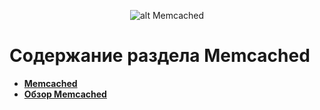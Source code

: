 <p align="center">
  <img  style="max-width:100%;"
        alt="alt Memcached"
        src="https://raw.github.com/uran1980/web-dev-blog/master/Memcached/images/memcached_banner75.jpg">
</p>

Содержание раздела Memcached
============================
* **[Memcached](https://github.com/uran1980/web-dev-blog/blob/master/Memcached/memcached.md)**
* **[Обзор Memcached](https://github.com/uran1980/web-dev-blog/blob/master/Memcached/memcached-overview.md)**

